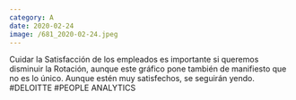 ```yaml
--- 
category: A 
date: 2020-02-24 
image: /681_2020-02-24.jpeg 
--- 
```


Cuidar la Satisfacción de los empleados es importante si queremos disminuir la Rotación, aunque este gráfico pone también de manifiesto que no es lo único. Aunque estén muy satisfechos, se seguirán yendo. #DELOITTE #PEOPLE ANALYTICS